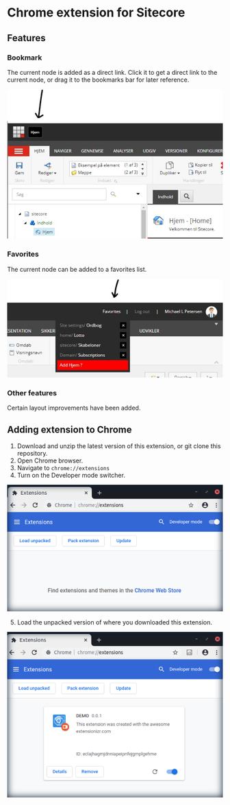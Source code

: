 # Chrome extension for Sitecore

## Features

### Bookmark
The current node is added as a direct link. Click it to get a direct link to the current node, or drag it to the bookmarks bar for later reference.

![Bookmark](./assets/bookmark.jpg)

### Favorites
The current node can be added to a favorites list.

![Favorites](./assets/favorites.jpg)

### Other features
Certain layout improvements have been added.

## Adding extension to Chrome

1. Download and unzip the latest version of this extension, or git clone this repository.
2. Open Chrome browser.
3. Navigate to `chrome://extensions`
4. Turn on the Developer mode switcher.

![Turn on the developer mode switcher](./assets/chrome1.png)

5. Load the unpacked version of where you downloaded this extension.

![Load the unpacked version of this extension](./assets/chrome2.png)
